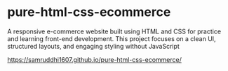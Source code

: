 # pure-html-css-ecommerce
A responsive e-commerce website built using HTML and CSS for practice and learning front-end development. This project focuses on a clean UI, structured layouts, and engaging styling without JavaScript

https://samruddhi1607.github.io/pure-html-css-ecommerce/
